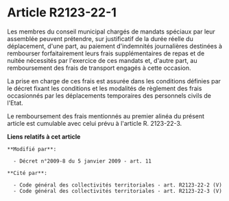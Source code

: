 # Article R2123-22-1

Les membres du conseil municipal chargés de mandats spéciaux par leur assemblée peuvent prétendre, sur justificatif de la
durée réelle du déplacement, d'une part, au paiement d'indemnités journalières destinées à rembourser forfaitairement leurs
frais supplémentaires de repas et de nuitée nécessités par l'exercice de ces mandats et, d'autre part, au remboursement des
frais de transport engagés à cette occasion. 

La prise en charge de ces frais est assurée dans les conditions définies par le décret fixant les conditions et les modalités
de règlement des frais occasionnés par les déplacements temporaires des personnels civils de l'Etat. 

Le remboursement des frais mentionnés au premier alinéa du présent article est cumulable avec celui prévu à l'article R.
2123-22-3.

**Liens relatifs à cet article**

	**Modifié par**:

	  - Décret n°2009-8 du 5 janvier 2009 - art. 11

	**Cité par**:

	  - Code général des collectivités territoriales - art. R2123-22-2 (V)
	  - Code général des collectivités territoriales - art. R2123-22-3 (V)
